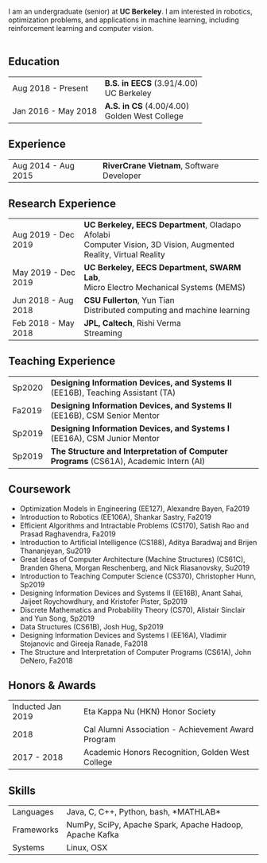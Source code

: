  I am an undergraduate (senior) at <b>UC Berkeley</b>. I am interested in robotics, optimization problems, and applications in machine learning, including reinforcement learning and computer vision. <br><br>


## <i class="fa fa-chevron-right"></i> Education

<table class="table table-hover">
  <tr>
    <td class="col-md-3">Aug 2018 - Present</td>
    <td>
        <strong>B.S. in EECS</strong>
          (3.91/4.00)
        <br>
      UC Berkeley
    </td>
  </tr>
  <tr>
    <td class="col-md-3">Jan 2016 - May 2018</td>
    <td>
        <strong>A.S. in CS</strong>
          (4.00/4.00)
        <br>
      Golden West College
    </td>
  </tr>
</table>


## <i class="fa fa-chevron-right"></i> Experience
<table class="table table-hover">
<tr>
  <td class='col-md-3'>Aug 2014 - Aug 2015</td>
  <td><strong>RiverCrane Vietnam</strong>, Software Developer</td>
</tr>
<tr>
</tr>
</table>


## <i class="fa fa-chevron-right"></i> Research Experience
<table class="table table-hover">
<tr>
  <td class='col-md-3'>Aug 2019 - Dec 2019</td>
  <td>
    <strong>UC Berkeley, EECS Department</strong>, Oladapo Afolabi <br>
    Computer Vision, 3D Vision, Augmented Reality, Virtual Reality
  </td>
</tr>
<tr>
  <td class='col-md-3'>May 2019 - Dec 2019</td>
  <td>
    <strong>UC Berkeley, EECS Department, SWARM Lab</strong>,  <br>
    Micro Electro Mechanical Systems (MEMS)
  </td>
</tr>
<tr>
  <td class='col-md-3'>Jun 2018 - Aug 2018</td>
  <td>
    <strong>CSU Fullerton</strong>, Yun Tian <br>
    Distributed computing and machine learning
  </td>
</tr>
<tr>
  <td class='col-md-3'>Feb 2018 - May 2018</td>
  <td>
    <strong>JPL, Caltech</strong>, Rishi Verma <br>
    Streaming
  </td>
</tr>
</table>


## <i class="fa fa-chevron-right"></i> Teaching Experience
<table class="table table-hover">
<tr>
  <td class='col-md-1'>Sp2020</td>
  <td><strong>Designing Information Devices, and Systems II</strong> (EE16B), Teaching Assistant (TA)</td>
</tr>
<tr>
  <td class='col-md-1'>Fa2019</td>
  <td><strong>Designing Information Devices, and Systems II</strong> (EE16B), CSM Senior Mentor</td>
</tr>
<tr>
  <td class='col-md-1'>Sp2019</td>
  <td><strong>Designing Information Devices, and Systems I</strong> (EE16A), CSM Junior Mentor</td>
</tr>
<tr>
  <td class='col-md-1'>Sp2019</td>
  <td><strong>The Structure and Interpretation of Computer Programs</strong> (CS61A), Academic Intern (AI)</td>
</tr>
</table>


## <i class="fa fa-chevron-right"></i> Coursework
+ Optimization Models in Engineering (EE127), Alexandre Bayen, Fa2019
+ Introduction to Robotics (EE106A), Shankar Sastry, Fa2019
+ Efficient Algorithms and Intractable Problems (CS170), Satish Rao and Prasad Raghavendra, Fa2019
+ Introduction to Artificial Intelligence (CS188), Aditya Baradwaj and Brijen Thananjeyan, Su2019
+ Great Ideas of Computer Architecture (Machine Structures) (CS61C), Branden Ghena, Morgan Reschenberg, and Nick Riasanovsky, Su2019
+ Introduction to Teaching Computer Science (CS370), Christopher Hunn, Sp2019
+ Designing Information Devices and Systems II (EE16B), Anant Sahai, Jaijeet Roychowdhury, and Kristofer Pister, Sp2019
+ Discrete Mathematics and Probability Theory (CS70), Alistair Sinclair and Yun Song, Sp2019
+ Data Structures (CS61B), Josh Hug, Sp2019
+ Designing Information Devices and Systems I (EE16A), Vladimir Stojanovic and Gireeja Ranade, Fa2018
+ The Structure and Interpretation of Computer Programs (CS61A), John DeNero, Fa2018


## <i class="fa fa-chevron-right"></i> Honors & Awards
<table class="table table-hover">
<tr>
  <td class='col-md-2'>Inducted Jan 2019</td>
  <td>
    Eta Kappa Nu (HKN) Honor Society
    <!--  -->
  </td>
</tr>
<tr>
  <td class='col-md-2'>2018</td>
  <td>
    Cal Alumni Association - Achievement Award Program
    <!--  -->
  </td>
</tr>
<tr>
  <td class='col-md-2'>2017 - 2018</td>
  <td>
    Academic Honors Recognition, Golden West College
    <!--  -->
  </td>
</tr>
</table>


## <i class="fa fa-chevron-right"></i> Skills
<table class="table table-hover">
<tr>
  <td class='col-md-2'>Languages</td>
  <td markdown="1">
Java, C, C++, Python, bash, *MATHLAB*
  </td>
</tr>
<tr>
  <td class='col-md-2'>Frameworks</td>
  <td markdown="1">
NumPy, SciPy, Apache Spark, Apache Hadoop, Apache Kafka
  </td>
</tr>
<tr>
  <td class='col-md-2'>Systems</td>
  <td markdown="1">
Linux, OSX
  </td>
</tr>
</table>
